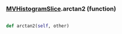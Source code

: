 ### [MVHistogramSlice](MVHistogramSlice.md).arctan2 (function)


```py

def arctan2(self, other)

```


